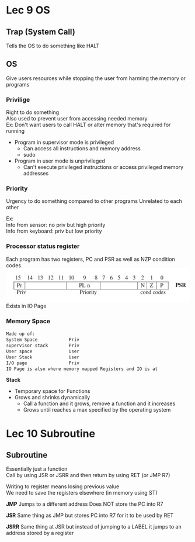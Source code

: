 # Lec 9 OS
## Trap (System Call)
Tells the OS to do something like HALT
## OS
Give users resources while stopping the user from harming the memory or programs
### Privilige
Right to do something \
Also used to prevent user from accessing needed memory \
Ex: Don't want users to call HALT or alter memory that's required for running
* Program in supervisor mode is privileged 
  * Can access all instructions and memory address
  * sudo
* Program in user mode is unprivileged
  * Can't execute privileged instructions or access privileged memory addresses
### Priority
Urgency to do something compared to other programs
Unrelated to each other

Ex: \
    Info from sensor: no priv but high priority \
    Info from keyboard: priv but low priority

### Processor status register
Each program has two registers, PC and PSR as well as NZP condition codes
![Alt text](image-6.png) \
Exists in IO Page

### Memory Space
    Made up of:
    System Space            Priv 
    supervisor stack        Priv
    User space              User
    User Stack              User
    I/O page                Priv
    IO Page is also where memory mapped Registers and IO is at
**Stack**
* Temporary space for Functions
* Grows and shrinks dynamically
    * Call a function and it grows, remove a function and it increases
    * Grows until reaches a max specified by the operating system


# Lec 10 Subroutine
## Subroutine
Essentially just a function \
Call by using JSR or JSRR and then return by using RET (or JMP R7)

Writing to register means losing previous value \
We need to save the registers elsewhere (in memory using ST) 

**JMP**
Jumps to a different address 
Does NOT store the PC into R7

**JSR**
Same thing as JMP but stores PC into R7 for it to be used by RET

**JSRR**
Same thing at JSR but instead of jumping to a LABEL it jumps to an address stored by a register